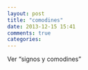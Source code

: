 ```yaml
---
layout: post
title: "comodines"
date: 2013-12-15 15:41
comments: true
categories: 
---
```

Ver “signos y comodines”

